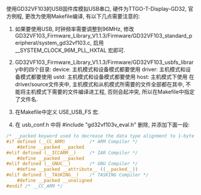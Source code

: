 
使用GD32VF103的USB固件库模拟USB串口, 硬件为TTGO-T-Display-GD32, 官方例程, 更改为使用Makefile编译, 有以下几点需要注意的:

1. 如果要使用USB, 时钟频率需要调整到96MHz, 修改 GD32VF103_Firmware_Library_V1.1.3/Firmware/GD32VF103_standard_peripheral/system_gd32vf103.c, 启用 __SYSTEM_CLOCK_96M_PLL_HXTAL 宏即可.

2. GD32VF103_Firmware_Library_V1.1.3/Firmware/GD32VF103_usbfs_library中的四个目录:
device: 主机模式和设备模式都要使用
driver: 主机模式和设备模式都要使用
ustd: 主机模式和设备模式都要使用
host: 主机模式下使用
在driver/source文件夹中, 主机模式和从机模式所需要的文件全部都在其中, 不能将主机模式下需要的文件编译进工程, 否则会起冲突, 所以在Makefile中指定了文件名.

4. 在Makefile中定义 USE_USB_FS 宏.

3. 在 usb_conf.h 中将 #include "gd32vf103v_eval.h" 删除, 并添加下面一段:

```c
/* __packed keyword used to decrease the data type alignment to 1-byte */
#if defined (__CC_ARM)         /* ARM Compiler */
    #define __packed __packed
#elif defined (__ICCARM__)     /* IAR Compiler */
    #define __packed __packed
#elif defined (__GNUC__)       /* GNU Compiler */
    #define __packed __attribute__ ((__packed__))
#elif defined (__TASKING__)    /* TASKING Compiler */
    #define __packed __unaligned
#endif /* __CC_ARM */
```

